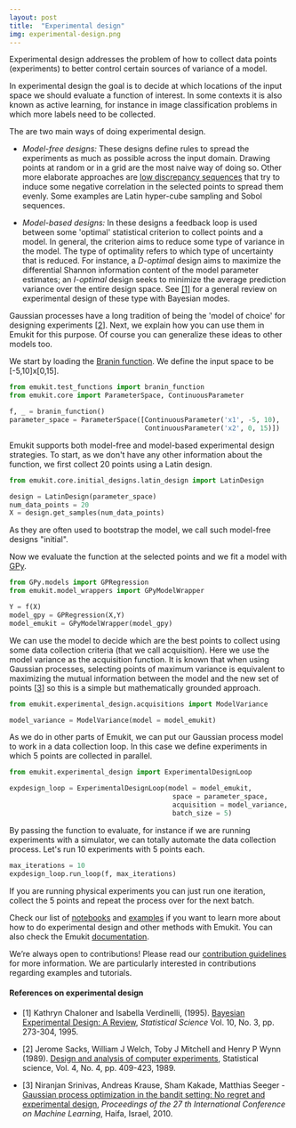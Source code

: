 ```yaml
---
layout: post
title:  "Experimental design"
img: experimental-design.png
---
```

Experimental design addresses the problem of how to collect data points (experiments) to better control certain
sources of variance of a model.


In experimental design the goal is to decide at which locations of the input space we should evaluate a function of interest.
In some contexts it is also known as active learning, for instance in image classification problems in which 
more labels need to be collected. 

The are two main ways of doing experimental design. 
 * *Model-free designs:* These designs define rules to spread the experiments as much as possible
across the input domain. Drawing points at random or in a grid are the most naive way of doing so. Other more elaborate approaches are
[low discrepancy sequences](https://en.wikipedia.org/wiki/Low-discrepancy_sequence) that try to induce some negative correlation in the selected points to spread them evenly. Some examples are 
Latin hyper-cube sampling and Sobol sequences.

* *Model-based designs:* In these designs a feedback loop is used between some 'optimal' statistical criterion to collect points and a model. In general, the criterion aims to 
reduce some type of variance in the model. The type of optimality refers to which type of uncertainty that is reduced. For instance, a *D-optimal* design aims
to maximize the differential Shannon information content of the model parameter estimates; an *I-optimal* design seeks to minimize the average prediction 
variance over the entire design space. See [[1]](#references-on-experimental-design) for a general review on experimental design of these type with Bayesian modes. 
  

Gaussian processes have a long tradition of being the 'model of choice' for designing experiments [[2](#references-on-experimental-design)]. Next, we explain how
you can use them in Emukit for this purpose. Of course you can generalize these ideas to other models too. 

We start by loading the [Branin function](https://www.sfu.ca/~ssurjano/branin.html). 
We define the input space to be [-5,10]x[0,15].

```python
from emukit.test_functions import branin_function
from emukit.core import ParameterSpace, ContinuousParameter

f, _ = branin_function()
parameter_space = ParameterSpace([ContinuousParameter('x1', -5, 10),
                                  ContinuousParameter('x2', 0, 15)])
```

Emukit supports both model-free and model-based experimental design strategies. To start, as we don't have any other information about the function, we first collect 20 points 
using a Latin design.

```python
from emukit.core.initial_designs.latin_design import LatinDesign

design = LatinDesign(parameter_space) 
num_data_points = 20
X = design.get_samples(num_data_points)
```

As they are often used to bootstrap the model, we call such model-free designs "initial".


Now we evaluate the function at the selected points and we fit a model with [GPy](https://github.com/SheffieldML/GPy).

```python
from GPy.models import GPRegression
from emukit.model_wrappers import GPyModelWrapper

Y = f(X)
model_gpy = GPRegression(X,Y)
model_emukit = GPyModelWrapper(model_gpy)
```

We can use the model to decide which are the best points to collect using some data collection criteria (that we call acquisition). 
Here we use the model variance as the acquisition function. It is known that when using Gaussian processes, 
selecting points of maximum variance is equivalent to maximizing the mutual information between the model and
the new set of points [[3](#references-on-experimental-design)] so this is a simple but mathematically grounded approach.

```python
from emukit.experimental_design.acquisitions import ModelVariance

model_variance = ModelVariance(model = model_emukit)
```

As we do in other parts of Emukit, we can put our Gaussian process model to work in a data collection loop. In this case we 
define experiments in which 5 points are collected in parallel.


```python
from emukit.experimental_design import ExperimentalDesignLoop

expdesign_loop = ExperimentalDesignLoop(model = model_emukit,
                                         space = parameter_space,
                                         acquisition = model_variance,
                                         batch_size = 5)
```

By passing the function to evaluate, for instance if we are running experiments with a simulator, we can totally automate 
the data collection process. Let's run 10 experiments with 5 points each.
 

```python
max_iterations = 10
expdesign_loop.run_loop(f, max_iterations)
```

If you are running physical experiments you  can just run one iteration, collect the 5 points and repeat the process over for the next batch.


Check our list of [notebooks](http://nbviewer.jupyter.org/github/amzn/emukit/blob/master/notebooks/index.ipynb) and [examples](https://github.com/amzn/emukit/tree/master/emukit/examples) if you want to learn more about how to do experimental design and other methods with Emukit. You can also check the Emukit [documentation](https://emukit.readthedocs.io/en/latest/).

We’re always open to contributions! Please read our [contribution guidelines](https://github.com/amzn/emukit/blob/master/CONTRIBUTING.md) for more information. We are particularly interested in contributions
regarding examples and tutorials.

#### References on experimental design

- [1] Kathryn Chaloner and Isabella Verdinelli, (1995). [Bayesian Experimental Design: A Review](https://www.jstor.org/stable/2246015?seq=1#page_scan_tab_contents), *Statistical Science*
Vol. 10, No. 3, pp. 273-304, 1995.

- [2] Jerome Sacks, William J Welch, Toby J Mitchell and Henry P Wynn (1989). [Design and analysis of computer experiments](https://projecteuclid.org/euclid.ss/1177012413), Statistical science, Vol. 4, No. 4, pp. 409-423, 1989.

- [3] Niranjan Srinivas, Andreas Krause, Sham Kakade, Matthias Seeger - [Gaussian process optimization in the bandit setting: No regret and experimental design](http://www-stat.wharton.upenn.edu/~skakade/papers/ml/bandit_GP_icml.pdf), 
*Proceedings of the 27 th International Conference on Machine Learning*, Haifa, Israel, 2010.
